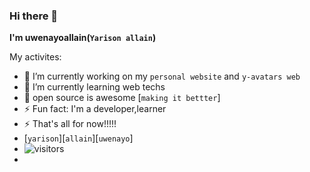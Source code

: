 ### Hi there 👋

**I'm  uwenayoallain(`Yarison allain`)**

My activites:
- 🔭 I’m currently working on my `personal website` and `y-avatars web`
- 🌱 I’m currently learning web techs
- 👯 open source is awesome [`making it bettter`]
- ⚡ Fun fact: I'm a developer,learner
- ⚡ That's all for now!!!!!
- [`yarison`][`allain`][`uwenayo`]
- ![visitors](https://visitor-badge.glitch.me/badge?page_id=uwenayoallain.uwenayoallain)
- 
